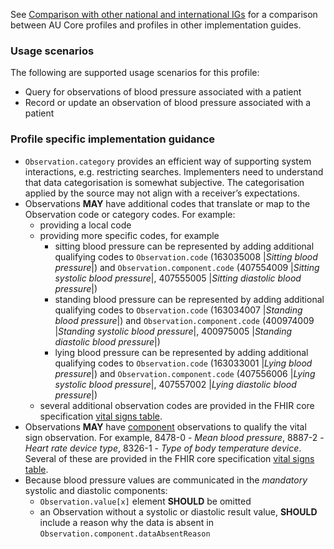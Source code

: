 See [Comparison with other national and international IGs](comparison.html) for a comparison between AU Core profiles and profiles in other implementation guides.

### Usage scenarios

The following are supported usage scenarios for this profile:

- Query for observations of blood pressure associated with a patient
- Record or update an observation of blood pressure associated with a patient

### Profile specific implementation guidance
- `Observation.category` provides an efficient way of supporting system interactions, e.g. restricting searches. Implementers need to understand that data categorisation is somewhat subjective. The categorisation applied by the source may not align with a receiver’s expectations.
- Observations **MAY** have additional codes that translate or map to the Observation code or category codes. For example:
   -  providing a local code
   -  providing more specific codes, for example
      - sitting blood pressure can be represented by adding additional qualifying codes to `Observation.code` (163035008 \|*Sitting blood pressure*\|) and `Observation.component.code` (407554009 \|*Sitting systolic blood pressure*\|, 407555005 \|*Sitting diastolic blood pressure*\|)
      - standing blood pressure can be represented by adding additional qualifying codes to `Observation.code` (163034007 \|*Standing blood pressure*\|) and `Observation.component.code` (400974009 \|*Standing systolic blood pressure*\|, 400975005 \|*Standing diastolic blood pressure*\|)
      - lying blood pressure can be represented by adding additional qualifying codes to `Observation.code` (163033001 \|*Lying blood pressure*\|) and `Observation.component.code` (407556006 \|*Lying systolic blood pressure*\|, 407557002 \|*Lying diastolic blood pressure*\|)
   - several additional observation codes are provided in the FHIR core specification [vital signs table](http://hl7.org/fhir/R4/observation-vitalsigns.html#vitals-table).
- Observations **MAY** have [component](https://hl7.org/fhir/R4/observation.html#gr-comp) observations to qualify the vital sign observation. For example, 8478-0 - *Mean blood pressure*, 8887-2 - *Heart rate device type*, 8326-1 - *Type of body temperature device*. Several of these are provided in the FHIR core specification [vital signs table](http://hl7.org/fhir/R4/observation-vitalsigns.html#vitals-table).
- Because blood pressure values are communicated in the *mandatory* systolic and diastolic components:
  - `Observation.value[x]` element **SHOULD** be omitted
  - an Observation without a systolic or diastolic result value, **SHOULD** include a reason why the data is absent in `Observation.component.dataAbsentReason`


